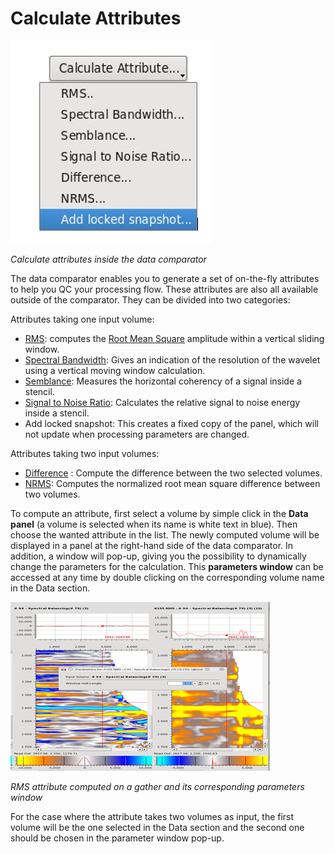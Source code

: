 # Calculate Attributes

![](../../.gitbook/assets/019_data_comparator.png)

_Calculate attributes inside the data comparator_

The data comparator enables you to generate a set of on-the-fly attributes to help you QC your processing flow. These attributes are also all available outside of the comparator. They can be divided into two categories:

Attributes taking one input volume:

* [RMS](../../algorithm_documentation/readme.2/normalized_rms.md): computes the [Root Mean Square](../../algorithm_documentation/readme.2/moving_window_statistics.md) amplitude within a vertical sliding window.
* [Spectral Bandwidth](../../algorithm_documentation/readme.2/moving_window_statistics.md): Gives an indication of the resolution of the wavelet using a vertical moving window calculation.
* [Semblance](../../algorithm_documentation/readme.2/moving_window_statistics.md): Measures the horizontal coherency of a signal inside a stencil.
* [Signal to Noise Ratio](../../algorithm_documentation/readme.2/signal_to_noise_ratio.md): Calculates the relative signal to noise energy inside a stencil.
* Add locked snapshot: This creates a fixed copy of the panel, which will not update when processing parameters are changed.

Attributes taking two input volumes:

* [Difference](../../algorithm_documentation/readme.2/normalized_rms.md) : Compute the difference between the two selected volumes.
* [NRMS](../../algorithm_documentation/readme.2/normalized_rms.md): Computes the normalized root mean square difference between two volumes.

To compute an attribute, first select a volume by simple click in the **Data panel** \(a volume is selected when its name is white text in blue\). Then choose the wanted attribute in the list. The newly computed volume will be displayed in a panel at the right-hand side of the data comparator. In addition, a window will pop-up, giving you the possibility to dynamically change the parameters for the calculation. This **parameters window** can be accessed at any time by double clicking on the corresponding volume name in the Data section.

![](../../.gitbook/assets/020_data_comparator.png)

_RMS attribute computed on a gather and its corresponding parameters window_

For the case where the attribute takes two volumes as input, the first volume will be the one selected in the Data section and the second one should be chosen in the parameter window pop-up.

